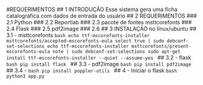 #REQUERIMENTOS
    ## 1 INTRODUÇÃO
        Esse sistema gera uma ficha catalográfica com dados de entrada do usuário
    ## 2 REQUERIMENTOS
        ### 2.1 Python
        ### 2.2 Reportlab
        ### 2.3 pacote de fontes msttcorefonts
        ### 2.4 Flask
        ### 2.5 pdf2image
        ### 2.6 
    ## 3 INSTALAÇÃO no linux/ubuntu
        ## 3.1 - msttcorefonts
        ```bash
        echo ttf-mscorefonts-installer msttcorefonts/accepted-mscorefonts-eula select true | sudo debconf-set-selections
        echo ttf-mscorefonts-installer msttcorefonts/present-mscorefonts-eula note | sudo debconf-set-selections
        sudo apt-get install ttf-mscorefonts-installer --quiet --assume-yes
        ```
        ## 3.2 - flask
        ```bash
            pip install flask
        ```
        ## 3.3 - pdf2image
        ```bash
            pip install pdf2image
        ```
        ## 3.4 -
        ```bash
            pip install poppler-utils
        ``` 
    ## 4 - Iniciar o flask
    ```bash
    python3 app.py
    ```

